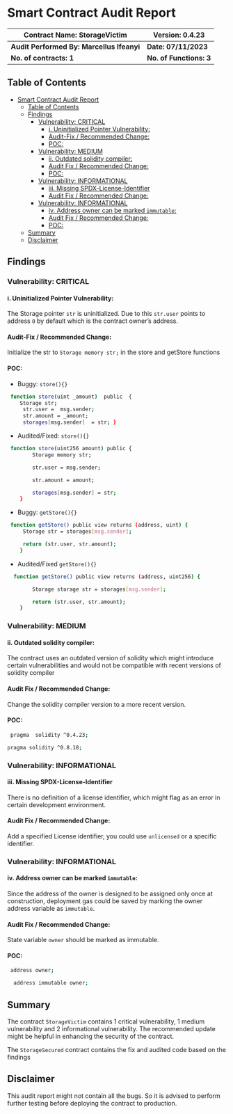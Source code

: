 ﻿# Smart Contract Audit Report

| Contract Name: StorageVictim              | Version: 0.4.23         |
| ----------------------------------------- | ----------------------- |
| **Audit Performed By: Marcellus Ifeanyi** | **Date: 07/11/2023**    |
| **No. of contracts: 1**                   | **No. of Functions: 3** |

## Table of Contents

- [Smart Contract Audit Report](#smart-contract-audit-report)
  - [Table of Contents](#table-of-contents)
  - [Findings](#findings)
    - [Vulnerability: CRITICAL](#vulnerability-critical)
      - [i. Uninitialized Pointer Vulnerability:](#i-uninitialized-pointer-vulnerability)
      - [Audit-Fix / Recommended Change:](#audit-fix--recommended-change)
      - [POC:](#poc)
    - [Vulnerability: MEDIUM](#vulnerability-medium)
      - [ii. Outdated solidity compiler:](#ii-outdated-solidity-compiler)
      - [Audit Fix / Recommended Change:](#audit-fix--recommended-change-1)
      - [POC:](#poc-1)
    - [Vulnerability: INFORMATIONAL](#vulnerability-informational)
      - [iii. Missing SPDX-License-Identifier](#iii-missing-spdx-license-identifier)
      - [Audit Fix / Recommended Change:](#audit-fix--recommended-change-2)
    - [Vulnerability: INFORMATIONAL](#vulnerability-informational-1)
      - [iv. Address owner can be marked `immutable`:](#iv-address-owner-can-be-marked-immutable)
      - [Audit Fix / Recommended Change:](#audit-fix--recommended-change-3)
      - [POC:](#poc-2)
  - [Summary](#summary)
  - [Disclaimer](#disclaimer)

## Findings

### Vulnerability: CRITICAL

#### i. Uninitialized Pointer Vulnerability:

The Storage pointer `str` is uninitialized. Due to this `str.user` points to address `0` by default which is the contract owner’s address.

#### Audit-Fix / Recommended Change:

Initialize the str to `Storage memory str;` in the store and getStore functions

#### POC:

- Buggy: `store(){}`

```sh
 function store(uint _amount)  public  {
    Storage str;
     str.user =  msg.sender;
     str.amount = _amount;
     storages[msg.sender]  = str; }
```

- Audited/Fixed: `store(){}`

```sh
 function store(uint256 amount) public {
        Storage memory str;

        str.user = msg.sender;

        str.amount = amount;

        storages[msg.sender] = str;
    }
```

- Buggy: `getStore(){}`

```sh
 function getStore() public view returns (address, uint) {
     Storage str = storages[msg.sender];

     return (str.user, str.amount);
    }
```

- Audited/Fixed `getStore(){}`

```sh
  function getStore() public view returns (address, uint256) {

        Storage storage str = storages[msg.sender];

        return (str.user, str.amount);
    }

```

### Vulnerability: MEDIUM

#### ii. Outdated solidity compiler:

The contract uses an outdated version of solidity which might introduce certain vulnerabilities and would not be compatible with recent versions of solidity compiler

#### Audit Fix / Recommended Change:

Change the solidity compiler version to a more recent version.

#### POC:

```sh
 pragma  solidity ^0.4.23;

```

```sh
pragma solidity ^0.8.18;
```

### Vulnerability: INFORMATIONAL

#### iii. Missing SPDX-License-Identifier

There is no definition of a license identifier, which might flag as an error in certain development environment.

#### Audit Fix / Recommended Change:

Add a specified License identifier, you could use `unlicensed` or a specific identifier.

### Vulnerability: INFORMATIONAL

#### iv. Address owner can be marked `immutable`:

Since the address of the owner is designed to be assigned only once at construction, deployment gas could be saved by marking the owner address variable as `immutable`.

#### Audit Fix / Recommended Change:

State variable `owner` should be marked as immutable.

#### POC:

```sh
 address owner;
```

```sh
  address immutable owner;
```

## Summary

The contract `StorageVictim` contains 1 critical vulnerability, 1 medium vulnerability and 2 informational vulnerability. The recommended update might be
helpful in enhancing the security of the contract.

The `StorageSecured` contract contains the fix and audited code based on the findings

## Disclaimer

This audit report might not contain all the bugs. So it is advised to
perform further testing before deploying the contract to production.
